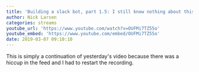 ```yaml
---
title: 'Building a slack bot, part 1.5: I still know nothing about this (day 22)'
author: Nick Larsen
categories: streams
youtube_url: 'https://www.youtube.com/watch?v=OUFMi7TZ55o'
youtube_embed: 'https://www.youtube.com/embed/OUFMi7TZ55o'
date: 2019-03-07 09:10:10
---
```


This is simply a continuation of yesterday's video because there was a hiccup in the feed and I had to restart the recording.

